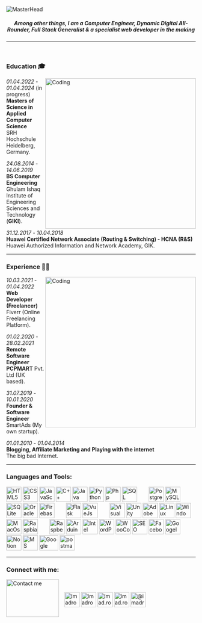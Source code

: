 <!--
### Hi there 👋
**imadroshan/imadroshan** is a ✨ _special_ ✨ repository because its `README.md` (this file) appears on your GitHub profile.

Here are some ideas to get you started:

- 🔭 I’m currently working on ...
- 🌱 I’m currently learning ...
- 👯 I’m looking to collaborate on ...
- 🤔 I’m looking for help with ...
- 💬 Ask me about ...
- 📫 How to reach me: ...
- 😄 Pronouns: ...
- ⚡ Fun fact: ...
-->
![MasterHead](https://i.imgur.com/rM12KgH.gif)
<h5 align="center">Among other things, I am a Computer Engineer, Dynamic Digital All-Rounder, Full Stack Generalist & a specialist web developer in the making</h5>  
  
-------
  
<br>

### Education 🎓 
<img align="right" alt="Coding" width="400" src="https://www.fegno.com/wp-content/uploads/2022/03/web-development-company-in-kochi.gif">

*01.04.2022* - *01.04.2024* (in progress)  
**Masters of Science in Applied Computer Science**  
SRH Hochschule Heidelberg, Germany.  
  
*24.08.2014* - *14.06.2019*  
**BS Computer Engineering**  
Ghulam Ishaq Institute of Engineering Sciences and Technology (**GIKI**).  
  
 *31.12.2017* - *10.04.2018*  
**Huawei Certified Network Associate (Routing & Switching) - HCNA (R&S)**  
Huawei Authorized Information and Network Academy, GIK.  
  
  
------
### Experience 👨‍💻 
<img align="right" alt="Coding" width="400" src="https://media.tenor.com/UttC4AITYR4AAAAd/full-stack-developer.gif">

*10.03.2021* - *01.04.2022*  
**Web Developer (Freelancer)**  
Fiverr (Online Freelancing Platform).  
  
*01.02.2020* - *28.02.2021*  
**Remote Software Engineer**  
**PCPMART** Pvt. Ltd (UK based).  
  
 *31.07.2019* - *10.01.2020*  
**Founder & Software Engineer**  
SmartAds (My own startup).  
  
*01.01.2010* - *01.04.2014*  
**Blogging, Affiliate Marketing and Playing with the internet**  
The big bad Internet.  
  
  
------
<h3 align="left">Languages and Tools:</h3>
<p align="left"> 
<!-- Languages -->
<img src="https://cdn-icons-png.flaticon.com/512/5968/5968267.png" alt="HTML5" width="40" height="40"/> 
<img src="https://cdn-icons-png.flaticon.com/512/5968/5968242.png" alt="CSS3" width="40" height="40"/>
<img src="https://cdn-icons-png.flaticon.com/512/1199/1199124.png" alt="JavaScript" width="40" height="40"/>
<img src="https://cdn-icons-png.flaticon.com/512/6132/6132222.png" alt="C++" width="40" height="40"/>
<img src="https://cdn-icons-png.flaticon.com/512/226/226777.png" alt="Java" width="40" height="40"/>
<img src="https://cdn-icons-png.flaticon.com/512/5968/5968350.png" alt="Python" width="40" height="40"/>
<img src="https://cdn-icons-png.flaticon.com/512/5968/5968332.png" alt="Php" width="40" height="40"/>
<img src="https://cdn-icons-png.flaticon.com/512/2772/2772128.png" alt="SQL" width="40" height="40"/>
&nbsp;&nbsp;&nbsp;&nbsp;&nbsp;&nbsp;
<!-- Databases -->
<img src="https://cdn-icons-png.flaticon.com/512/5968/5968342.png" alt="PostgreSQL" width="40" height="40"/> 
<img src="https://cdn-icons-png.flaticon.com/512/919/919836.png" alt="MySQL" width="40" height="40"/>
<img src="https://upload.wikimedia.org/wikipedia/commons/thumb/9/97/Sqlite-square-icon.svg/1200px-Sqlite-square-icon.svg.png" alt="SQLite" width="40" height="40"/>
<img src="https://cdn-icons-png.flaticon.com/512/5969/5969170.png" alt="Oracle" width="40" height="40"/>
<img src="https://cdn-icons-png.flaticon.com/512/657/657695.png" alt="Firebase" width="40" height="40"/>
&nbsp;&nbsp;&nbsp;&nbsp;&nbsp;&nbsp;
<!-- Frameworks -->
<img src="https://www.vhv.rs/dpng/d/35-351319_flask-logo-png-transparent-png.png" alt="Flask" width="40" height="40"/> 
<img src="https://upload.wikimedia.org/wikipedia/commons/thumb/9/95/Vue.js_Logo_2.svg/1200px-Vue.js_Logo_2.svg.png" alt="VueJs" width="40" height="40"/>
&nbsp;&nbsp;&nbsp;&nbsp;&nbsp;&nbsp;
<!-- Tools -->
<img src="https://upload.wikimedia.org/wikipedia/commons/thumb/9/9a/Visual_Studio_Code_1.35_icon.svg/2048px-Visual_Studio_Code_1.35_icon.svg.png" alt="Visual Studio Code" width="40" height="40"/> 
<img src="https://cdn-icons-png.flaticon.com/512/5969/5969346.png" alt="Unity" width="40" height="40"/>
<img src="https://cdn-icons-png.flaticon.com/512/5968/5968520.png" alt="Adobe Photoshop" width="40" height="40"/>
<img src="https://cdn-icons-png.flaticon.com/512/226/226772.png" alt="Linux" width="40" height="40"/>
<img src="https://cdn-icons-png.flaticon.com/512/882/882702.png" alt="Windows" width="40" height="40"/>
<img src="https://upload.wikimedia.org/wikipedia/commons/c/c9/Finder_Icon_macOS_Big_Sur.png" alt="MacOs" width="40" height="40"/>
<img src="https://cdn-icons-png.flaticon.com/512/5969/5969184.png" alt="Raspbian" width="40" height="40"/>
&nbsp;&nbsp;&nbsp;&nbsp;&nbsp;&nbsp;
<!-- Other Tools -->
<img src="https://banner2.cleanpng.com/20180714/bbs/kisspng-raspberry-pi-foundation-raspberry-pi-3-raspbian-th-raspberry-pi-5b4a8f467c9565.7010823615316129985103.jpg" alt="Raspberry Pi" width="40" height="40"/>
<img src="https://upload.wikimedia.org/wikipedia/commons/thumb/8/87/Arduino_Logo.svg/2560px-Arduino_Logo.svg.png" alt="Arduino" width="40" height="40"/>
<img src="https://www.oreganosystems.at/application/files/2115/3501/5700/8051_5.png" alt="Intel 8051" width="40" height="40"/>
<img src="https://cdn-icons-png.flaticon.com/512/270/270832.png" alt="WordPress" width="40" height="40"/>
<img src="https://cdn-icons-png.flaticon.com/512/825/825519.png" alt="WooCommerce" width="40" height="40"/>
<img src="https://cdn-icons-png.flaticon.com/512/2977/2977790.png" alt="SEO" width="40" height="40"/>
<img src="https://cdn2.iconfinder.com/data/icons/facebook-ads-1/204/1-512.png" alt="Facebook Ads" width="40" height="40"/>
<img src="https://cdn-icons-png.flaticon.com/512/2875/2875421.png" alt="Googel Ads" width="40" height="40"/>
<img src="https://upload.wikimedia.org/wikipedia/commons/4/45/Notion_app_logo.png" alt="Notion" width="40" height="40"/>
<img src="https://upload.wikimedia.org/wikipedia/commons/thumb/5/5f/Microsoft_Office_logo_%282019%E2%80%93present%29.svg/1024px-Microsoft_Office_logo_%282019%E2%80%93present%29.svg.png" alt="MS Office" width="40" height="40"/>
<img src="https://logos-world.net/wp-content/uploads/2021/02/Google-Cloud-Emblem.png" alt="Google Cloud" width="50" height="40"/>
<img src="https://www.vectorlogo.zone/logos/getpostman/getpostman-icon.svg" alt="postman" width="40" height="40"/>
</p>  
  
------

<h3 align="left">Connect with me:</h3>
<img align="left" src="https://media.tenor.com/WuGchOp9hncAAAAC/call-me-shaq.gif" alt="Contact me" height="100" width="140"/>
<p align="left"><br><br>&nbsp;&nbsp;
<a href="https://linkedin.com/in/imadroshan" target="blank"><img align="center" src="https://cdn-icons-png.flaticon.com/512/2504/2504923.png" alt="imadroshan" height="40" width="40"/></a>
<a href="https://twitter.com/imadroshan" target="blank"><img align="center" src="https://cdn-icons-png.flaticon.com/512/2504/2504947.png" alt="imadroshan" height="40" width="40"/></a>
<a href="https://fb.com/imad.roshan" target="blank"><img align="center" src="https://cdn-icons-png.flaticon.com/512/2504/2504903.png" alt="imad.roshan" height="40" width="40"/></a>
<a href="https://instagram.com/imad.roshan" target="blank"><img align="center" src="https://cdn-icons-png.flaticon.com/512/2111/2111463.png" alt="imad.roshan" height="40" width="40"/></a>
<a href="https://www.youtube.com/c/@imadroshan" target="blank"><img align="center" src="https://cdn-icons-png.flaticon.com/512/3938/3938026.png" alt="@imadroshan" height="40" width="40" /></a>
</p>
